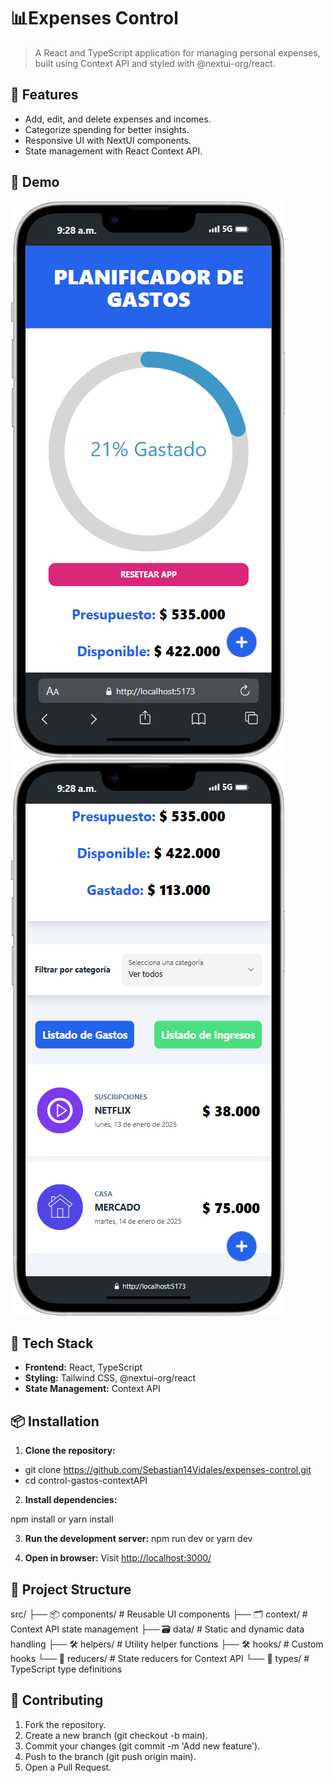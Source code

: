 # 📊Expenses Control
  > A React and TypeScript application for managing personal expenses, built using Context API and styled with @nextui-org/react.

## 🚀 Features
- Add, edit, and delete expenses and incomes.
- Categorize spending for better insights.
- Responsive UI with NextUI components.
- State management with React Context API.

## 📸 Demo

![alt text](iPhone-14-Plus-localhost.png)![alt text](<iPhone-14-Plus-localhost (1).png>)

## 🔧 Tech Stack
- **Frontend:** React, TypeScript
- **Styling:** Tailwind CSS, @nextui-org/react
- **State Management:** Context API

## 📦 Installation

1. **Clone the repository:**

- git clone https://github.com/Sebastian14Vidales/expenses-control.git
- cd control-gastos-contextAPI

2. **Install dependencies:**

npm install
or
yarn install

3. **Run the development server:**
npm run dev
or
yarn dev

4. **Open in browser:**
Visit [http://localhost:3000/](http://localhost:3000/)

## 📂 Project Structure

src/ 
├── 📦 components/      # Reusable UI components
├── 🗂️ context/         # Context API state management
├── 🗃️ data/            # Static and dynamic data handling
├── 🛠️ helpers/         # Utility helper functions
├── 🛠️ hooks/           # Custom hooks
└── 🔄 reducers/        # State reducers for Context API
└── 📐 types/           # TypeScript type definitions

## 🤝 Contributing
1. Fork the repository.
2. Create a new branch (git checkout -b main).
3. Commit your changes (git commit -m 'Add new feature').
4. Push to the branch (git push origin main).
5. Open a Pull Request.
